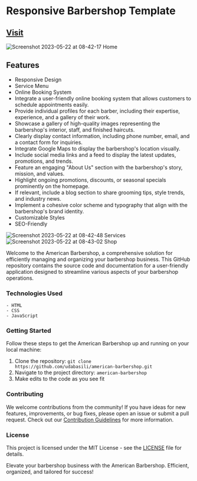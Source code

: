 # Responsive  Barbershop Template

## [Visit](<https://udabasili.github.io/american-barbershop/>)

![Screenshot 2023-05-22 at 08-42-17 Home](https://github.com/udabasili/american-barbershop/assets/33573587/1b9c36ed-f2f8-40ee-a383-a1b655d61a9c)

## Features

- Responsive Design
- Service Menu
- Online Booking System
- Integrate a user-friendly online booking system that allows customers to schedule appointments easily.
- Provide individual profiles for each barber, including their expertise, experience, and a gallery of their work.
- Showcase a gallery of high-quality images representing the barbershop's interior, staff, and finished haircuts.
- Clearly display contact information, including phone number, email, and a contact form for inquiries.
- Integrate Google Maps to display the barbershop's location visually.
- Include social media links and a feed to display the latest updates, promotions, and trends.
- Feature an engaging "About Us" section with the barbershop's story, mission, and values.
- Highlight ongoing promotions, discounts, or seasonal specials prominently on the homepage.
- If relevant, include a blog section to share grooming tips, style trends, and industry news.
- Implement a cohesive color scheme and typography that align with the barbershop's brand identity.
- Customizable Styles
- SEO-Friendly

![Screenshot 2023-05-22 at 08-42-48 Services](https://github.com/udabasili/american-barbershop/assets/33573587/ea434cb3-0125-4847-8b68-85e0ed780d30)
![Screenshot 2023-05-22 at 08-43-02 Shop](https://github.com/udabasili/american-barbershop/assets/33573587/ad7d4ce0-0e1d-43f5-a723-879aad1fe162)

Welcome to the American Barbershop, a comprehensive solution for efficiently managing and organizing your barbershop business. This GitHub repository contains the source code and documentation for a user-friendly application designed to streamline various aspects of your barbershop operations.

### Technologies Used

    - HTML
    - CSS
    - JavaScript

### Getting Started

Follow these steps to get the American Barbershop up and running on your local machine:

1. Clone the repository: `git clone https://github.com/udabasili/american-barbershop.git`
2. Navigate to the project directory: `american-barbershop`
3. Make edits to the code as you see fit

### Contributing

We welcome contributions from the community! If you have ideas for new features, improvements, or bug fixes, please open an issue or submit a pull request. Check out our [Contribution Guidelines](CONTRIBUTING.md) for more information.

### License

This project is licensed under the MIT License - see the [LICENSE](LICENSE) file for details.

Elevate your barbershop business with the American Barbershop. Efficient, organized, and tailored for success!
